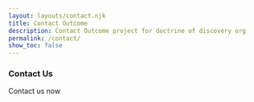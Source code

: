 ```yaml
---
layout: layouts/contact.njk
title: Contact Outcome
description: Contact Outcome project for doctrine of discovery org
permalink: /contact/
show_toc: false
---
```

### Contact Us

Contact us now
